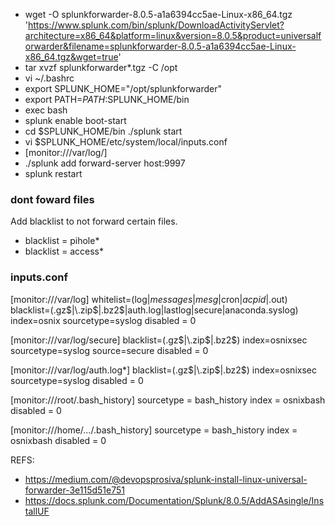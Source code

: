 - wget -O splunkforwarder-8.0.5-a1a6394cc5ae-Linux-x86_64.tgz 'https://www.splunk.com/bin/splunk/DownloadActivityServlet?architecture=x86_64&platform=linux&version=8.0.5&product=universalforwarder&filename=splunkforwarder-8.0.5-a1a6394cc5ae-Linux-x86_64.tgz&wget=true'
- tar xvzf splunkforwarder*.tgz -C /opt
- vi ~/.bashrc
- export SPLUNK_HOME="/opt/splunkforwarder"
- export PATH=$PATH:$SPLUNK_HOME/bin 
- exec bash
- splunk enable boot-start 
- cd $SPLUNK_HOME/bin ./splunk start
- vi $SPLUNK_HOME/etc/system/local/inputs.conf
- [monitor:///var/log/]
- ./splunk add forward-server host:9997
- splunk restart

### dont foward files
Add blacklist to not forward certain files. 
- blacklist = pihole*
- blacklist = access*

### inputs.conf
[monitor:///var/log]
whitelist=(log$|messages|mesg$|cron$|acpid$|\.out)
blacklist=(\.gz$|\.zip$|\.bz2$|auth\.log|lastlog|secure|anaconda\.syslog)
index=osnix
sourcetype=syslog
disabled = 0

[monitor:///var/log/secure]
blacklist=(\.gz$|\.zip$|\.bz2$)
index=osnixsec
sourcetype=syslog
source=secure
disabled = 0

[monitor:///var/log/auth.log*]
blacklist=(\.gz$|\.zip$|\.bz2$)
index=osnixsec
sourcetype=syslog
disabled = 0

[monitor:///root/.bash_history]
sourcetype = bash_history
index = osnixbash
disabled = 0

[monitor:///home/.../.bash_history]
sourcetype = bash_history
index = osnixbash
disabled = 0

REFS:
- https://medium.com/@devopsprosiva/splunk-install-linux-universal-forwarder-3e115d51e751
- https://docs.splunk.com/Documentation/Splunk/8.0.5/AddASAsingle/InstallUF

